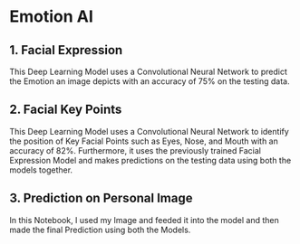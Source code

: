 # Emotion AI

## 1. Facial Expression
This Deep Learning Model uses a Convolutional Neural Network to predict the Emotion an image depicts with an accuracy of 75% on the testing data.

## 2. Facial Key Points
This Deep Learning Model uses a Convolutional Neural Network to identify the position of Key Facial Points such as Eyes, Nose, and Mouth with an accuracy of 82%.
Furthermore, it uses the previously trained Facial Expression Model and makes predictions on the testing data using both the models together.

## 3. Prediction on Personal Image
In this Notebook, I used my Image and feeded it into the model and then made the final Prediction using both the Models.
